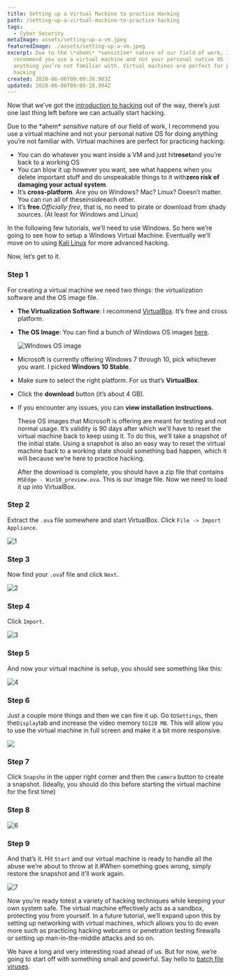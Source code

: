 ```yaml
---
title: Setting up a Virtual Machine to practice Hacking
path: /setting-up-a-virtual-machine-to-practice-hacking
tags:
  - Cyber Security
metaImage: assets/setting-up-a-vm.jpeg
featuredImage: ./assets/setting-up-a-vm.jpeg
excerpt: Due to the \*ahem\* *sensitive* nature of our field of work, I
  recommend you use a virtual machine and not your personal native OS for doing
  anything you’re not familiar with. Virtual machines are perfect for practicing
  hacking
created: 2020-06-06T09:09:28.903Z
updated: 2020-06-06T09:09:28.994Z
---
```

Now that we’ve got the [introduction to hacking](https://blog.leewardslope.com/what-is-hacking) out of the way, there’s just one last thing left before we can actually start hacking.

Due to the \*ahem\* *sensitive* nature of our field of work, I recommend you use a virtual machine and not your personal native OS for doing anything you’re not familiar with. Virtual machines are perfect for practicing hacking:

* You can do whatever you want inside a VM and just hit**reset**and you’re back to a working OS
* You can blow it up however you want, see what happens when you delete important stuff and do unspeakable things to it with**zero risk of damaging your actual system**.
* It’s **cross-platform**. Are you on Windows? Mac? Linux? Doesn’t matter. You can run all of these*inside*each other.
* It’s **free**.*Officially free*, that is, no need to pirate or download from shady sources. (At least for Windows and Linux)

In the following few tutorials, we’ll need to use Windows. So here we’re going to see how to setup a Windows Virtual Machine. Eventually we’ll move on to using [Kali Linux](https://blog.leewardslope.com/installing-kali) for more advanced hacking.

Now, let’s get to it.

### Step 1

For creating a virtual machine we need two things: the virtualization software and the OS image file.

* **The Virtualization Software**: I recommend [VirtualBox](https://www.virtualbox.org/). It’s free and cross platform.
* **The OS Image**: You can find a bunch of Windows OS images [here](https://developer.microsoft.com/en-us/microsoft-edge/tools/vms/).

  ![WIndows OS image](assets/windows-image-download.webp "Windows OS Image")
* Microsoft is currently offering Windows 7 through 10, pick whichever you want. I picked **Windows 10 Stable**.
* Make sure to select the right platform. For us that’s **VirtualBox**.
* Click the **download** button (it’s about 4 GB).
* If you encounter any issues, you can **view installation instructions.**

  These OS images that Microsoft is offering are meant for testing and not normal usage. It’s validity is 90 days after which we’ll have to reset the virtual machine back to keep using it. To do this, we’ll take a snapshot of the initial state. Using a snapshot is also an easy way to reset the virtual machine back to a working state should something bad happen, which it will because we’re here to practice hacking.

  After the download is complete, you should have a zip file that contains `MSEdge - Win10_preview.ova`. This is our image file. Now we need to load it up into VirtualBox.

### Step 2

Extract the `.ova` file somewhere and start VirtualBox. Click `File -> Import Appliance`.

![1](assets/virtualbox1.webp "1")

### Step 3

Now find your `.ova`f file and click `Next`.

![2](assets/virtualbox2.webp "2")

### Step 4

Click `Import`.

![3](assets/virtualbox3.webp "3")

### Step 5

And now your virtual machine is setup, you should see something like this:

![4](assets/virtualbox4.webp "4")

### Step 6

Just a couple more things and then we can fire it up. Go to`Settings`, then the`Display`tab and increase the video memory to`128 MB`. This will allow you to use the virtual machine in full screen and make it a bit more responsive.

![](assets/virtualbox5.webp)

### Step 7

Click `Snapsho` in the upper right corner and then the `camera` button to create a snapshot. (Ideally, you should do this before starting the virtual machine for the first time)

### Step 8

![6](assets/virtualbox6.webp "6")

### Step 9

And that’s it. Hit `Start` and our virtual machine is ready to handle all the abuse we’re about to throw at it.~~If~~When something goes wrong, simply restore the snapshot and it’ll work again.

![7](assets/virtualbox7.webp "7")

Now you’re ready totest a variety of hacking techniques while keeping your own system safe. The virtual machine effectively acts as a sandbox, protecting you from yourself. In a future tutorial, we’ll expand upon this by setting up networking with virtual machines, which allows you to do even more such as practicing hacking webcams or penetration testing firewalls or setting up man-in-the-middle attacks and so on.

We have a long and very interesting road ahead of us. But for now, we’re going to start off with something small and powerful. Say hello to [batch file viruses](http://blog.leewardslope.com/introduction-to-batch-file-viruses).